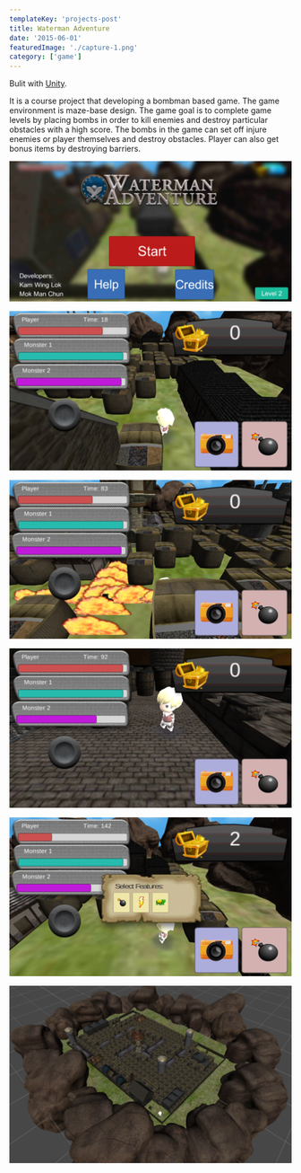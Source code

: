```yaml
---
templateKey: 'projects-post'
title: Waterman Adventure
date: '2015-06-01'
featuredImage: './capture-1.png'
category: ['game']
---
```


Bulit with [Unity](https://unity3d.com).

It is a course project that developing a bombman based game. The game environment is maze-base design. The game goal is to complete game levels by placing bombs in order to kill enemies and destroy particular obstacles with a high score. The bombs in the game can set off injure enemies or player themselves and destroy obstacles. Player can also get bonus items by destroying barriers.

![Waterman Adventure](./placeholder-cover.png)

![Waterman Adventure](./capture-1.png)

![Waterman Adventure](./capture-2.png)

![Waterman Adventure](./capture-3.png)

![Waterman Adventure](./capture-4.png)

![Game Scene](./game-scene.png)